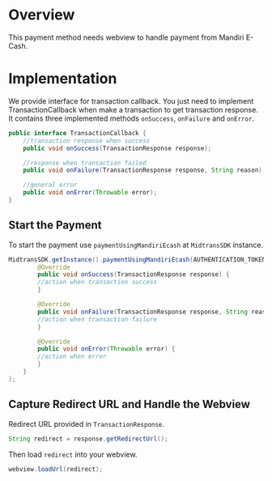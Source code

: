 # Overview 

This payment method needs webview to handle payment from Mandiri E-Cash. 

# Implementation
We provide interface for transaction callback. You just need to implement TransactionCallback when make a transaction to get transaction response.
It contains three implemented methods `onSuccess`, `onFailure` and `onError`.

```Java
public interface TransactionCallback {
    //transaction response when success
    public void onSuccess(TransactionResponse response);

    //response when transaction failed
    public void onFailure(TransactionResponse response, String reason);

    //general error
    public void onError(Throwable error);
}
```


## Start the Payment

To start the payment use `paymentUsingMandiriEcash` at `MidtransSDK` instance.

```Java
MidtransSDK.getInstance().paymentUsingMandiriEcash(AUTHENTICATION_TOKEN, new TransactionCallback() {
        @Override
        public void onSuccess(TransactionResponse response) {
        //action when transaction success
        }

        @Override
        public void onFailure(TransactionResponse response, String reason) {
        //action when transaction failure
        }

        @Override
        public void onError(Throwable error) {
        //action when error
        }
    }
);
```

## Capture Redirect URL and Handle the Webview

Redirect URL provided in `TransactionResponse`.

```Java
String redirect = response.getRedirectUrl();
```

Then load `redirect` into your webview.

```Java
webview.loadUrl(redirect);
```